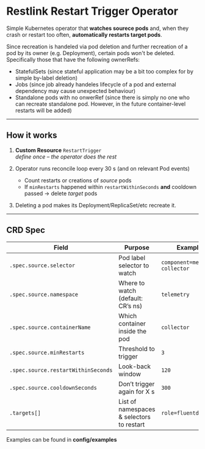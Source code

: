 # Restlink Restart Trigger Operator

Simple Kubernetes operator that **watches sourece pods** and, when
they crash or restart too often, **automatically restarts target pods**.

Since recreation is handeled via pod deletion and further recreation of a pod by its owner (e.g. Deployment), certain pods won't be deleted. Specifically those that have the following ownerRefs:

- StatefulSets (since stateful application may be a bit too complex for by simple by-label deletion)
- Jobs (since job already handeles lifecycle of a pod and external dependency may cause unexpected behaviour)
- Standalone pods with no onwerRef (since there is simply no one who can recreate standalone pod. However, in the future container-level restarts will be added)

---

## How it works

1. **Custom Resource** `RestartTrigger`    
   *define once – the operator does the rest*

2. Operator runs reconcile loop every 30 s (and on relevant Pod events)  
   - Count restarts or creations of *source* pods  
   - If `minRestarts` happened within `restartWithinSeconds` **and** cooldown
     passed → delete *target* pods

3. Deleting a pod makes its Deployment/ReplicaSet/etc recreate it.

---

## CRD Spec

| Field | Purpose | Example |
|-------|---------|---------|
| `.spec.source.selector` | Pod label selector to watch | `component=metrics-collector` |
| `.spec.source.namespace` | Where to watch (default: CR’s ns) | `telemetry` |
| `.spec.source.containerName` | Which container inside the pod | `collector` |
| `.spec.source.minRestarts` | Threshold to trigger | `3` |
| `.spec.source.restartWithinSeconds` | Look-back window | `120` |
| `.spec.source.cooldownSeconds` | Don’t trigger again for X s | `300` |
| `.targets[]` | List of namespaces & selectors to restart | `role=fluentd` |

Examples can be found in **config/examples**
